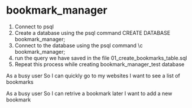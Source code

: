 # bookmark_manager

1. Connect to psql
2. Create a database using the psql command CREATE DATABASE bookmark_manager;
3. Connect to the database using the psql command \c bookmark_manager;
4. run the query we have saved in the file 01_create_bookmarks_table.sql
5. Repeat this process while creating bookmark_manager_test database


As a busy user
So I can quickly go to my websites
I want to see a list of bookmarks

As a busy user
So I can retrive a bookmark later
I want to add a new bookmark
